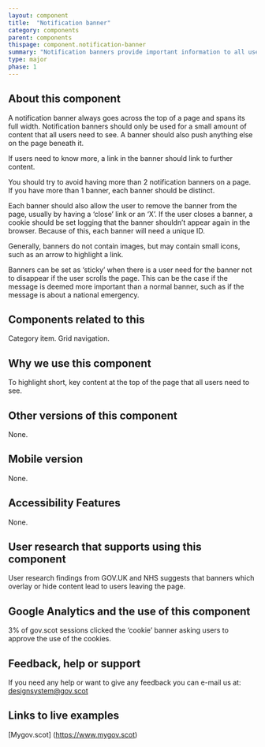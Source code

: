 ```yaml
---
layout: component
title:  "Notification banner"
category: components
parent: components
thispage: component.notification-banner
summary: "Notification banners provide important information to all users of a site"
type: major
phase: 1
---
```


## About this component
A notification banner always goes across the top of a page and spans its full width. Notification banners should only be used for a small amount of content that all users need to see. A banner should also push anything else on the page beneath it.  

If users need to know more, a link in the banner should link to further content.  

You should try to avoid having more than 2 notification banners on a page. If you have more than 1 banner, each banner should be distinct.  

Each banner should also allow the user to remove the banner from the page, usually by having a ‘close’ link or an ‘X’. If the user closes a banner, a cookie should be set logging that the banner shouldn’t appear again in the browser. Because of this, each banner will need a unique ID.  

Generally, banners do not contain images, but may contain small icons, such as an arrow to highlight a link.  

Banners can be set as ‘sticky’ when there is a user need for the banner not to disappear if the user scrolls the page. This can be the case if the message is deemed more important than a normal banner, such as if the message is about a national emergency.

## Components related to this
Category item.
Grid navigation.  

## Why we use this component
To highlight short, key content at the top of the page that all users need to see.  

## Other versions of this component
None.  

## Mobile version
None.  

## Accessibility Features
None.  

## User research that supports using this component
User research findings from GOV.UK and NHS suggests that banners which overlay or hide content lead to users leaving the page.  

## Google Analytics and the use of this component

3% of gov.scot sessions clicked the ‘cookie’ banner asking users to approve the use of the cookies.

## Feedback, help or support
If you need any help or want to give any feedback you can e-mail us at:
[designsystem@gov.scot](mailto:designsystem@gov.scot)

## Links to live examples
[Mygov.scot] (https://www.mygov.scot)
